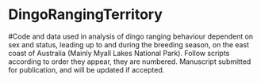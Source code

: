 # DingoRangingTerritory
#Code and data used in analysis of dingo ranging behaviour dependent on sex and status, leading up to and during the breeding season, on the east coast of Australia (Mainly Myall Lakes National Park). Follow scripts according to order they appear, they are numbered. Manuscript submitted for publication, and will be updated if accepted. 
